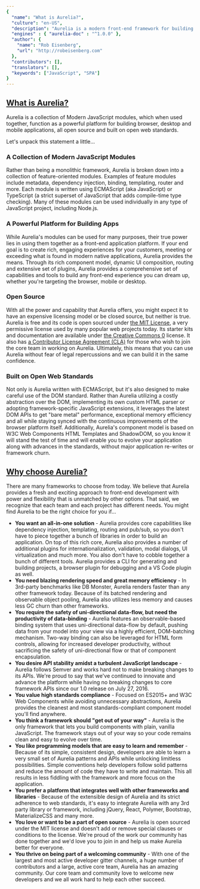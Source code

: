 ```yaml
---
{
  "name": "What is Aurelia?",
  "culture": "en-US",
  "description": "Aurelia is a modern front-end framework for building browser, mobile and desktop applications.",
  "engines" : { "aurelia-doc" : "^1.0.0" },
  "author": {
  	"name": "Rob Eisenberg",
  	"url": "http://robeisenberg.com"
  },
  "contributors": [],
  "translators": [],
  "keywords": ["JavaScript", "SPA"]
}
---
```

## [What is Aurelia?](aurelia-doc://section/1/version/1.0.0)

Aurelia is a collection of Modern JavaScript modules, which when used together, function as a powerful platform for building browser, desktop and mobile applications, all open source and built on open web standards.

Let's unpack this statement a little...

### A Collection of Modern JavaScript Modules

Rather than being a monolithic framework, Aurelia is broken down into a collection of feature-oriented modules. Examples of feature modules include metadata, dependency injection, binding, templating, router and more. Each module is written using ECMAScript (aka JavaScript) or TypeScript (a strict superset of JavaScript that adds compile-time type checking). Many of these modules can be used individually in any type of JavaScript project, including Node.js.

### A Powerful Platform for Building Apps

While Aurelia's modules can be used for many purposes, their true power lies in using them together as a front-end application platform. If your end goal is to create rich, engaging experiences for your customers, meeting or exceeding what is found in modern native applications, Aurelia provides the means. Through its rich component model, dynamic UI composition, routing and extensive set of plugins, Aurelia provides a comprehensive set of capabilities and tools to build any front-end experience you can dream up, whether you're targeting the browser, mobile or desktop.

### Open Source

With all the power and capability that Aurelia offers, you might expect it to have an expensive licensing model or be closed source, but neither is true. Aurelia is free and its code is open sourced under [the MIT License](http://opensource.org/licenses/MIT), a very permissive license used by many popular web projects today. Its starter kits and documentation are available under [the Creative Commons 0](http://creativecommons.org/publicdomain/zero/1.0/legalcode) license. It also has [a Contributor License Agreement (CLA)](https://github.com/durandalproject/about/blob/master/CLA.md) for those who wish to join the core team in working on Aurelia. Ultimately, this means that you can use Aurelia without fear of legal repercussions and we can build it in the same confidence.

### Built on Open Web Standards

Not only is Aurelia written with ECMAScript, but it's also designed to make careful use of the DOM standard. Rather than Aurelia utilizing a costly abstraction over the DOM, implementing its own custom HTML parser or adopting framework-specific JavaScript extensions, it leverages the latest DOM APIs to get "bare metal" performance, exceptional memory efficiency and all while staying synced with the continuous improvements of the browser platform itself. Additionally, Aurelia's component model is based on W3C Web Components HTML Templates and ShadowDOM, so you know it will stand the test of time and will enable you to evolve your application along with advances in the standards, without major application re-writes or framework churn.

## [Why choose Aurelia?](aurelia-doc://section/2/version/1.0.0)

There are many frameworks to choose from today. We believe that Aurelia provides a fresh and exciting approach to front-end development with power and flexibility that is unmatched by other options. That said, we recognize that each team and each project has different needs. You might find Aurelia to be the right choice for you if...

* **You want an all-in-one solution** - Aurelia provides core capabilities like dependency injection, templating, routing and pub/sub, so you don't have to piece together a bunch of libraries in order to build an application. On top of this rich core, Aurelia also provides a number of additional plugins for internationalization, validation, modal dialogs, UI virtualization and much more. You also don't have to cobble together a bunch of different tools. Aurelia provides a CLI for generating and building projects, a browser plugin for debugging and a VS Code plugin as well.
* **You need blazing rendering speed and great memory efficiency** - In 3rd-party benchmarks like DB Monster, Aurelia renders faster than any other framework today. Because of its batched rendering and observable object pooling, Aurelia also utilizes less memory and causes less GC churn than other frameworks.
* **You require the safety of uni-directional data-flow, but need the productivity of data-binding** - Aurelia features an observable-based binding system that uses uni-directional data-flow by default, pushing data from your model into your view via a highly efficient, DOM-batching mechanism. Two-way binding can also be leveraged for HTML form controls, allowing for increased developer productivity, without sacrificing the safety of uni-directional flow or that of component encapsulation.
* **You desire API stability amidst a turbulent JavaScript landscape** - Aurelia follows Semver and works hard not to make breaking changes to its APIs. We're proud to say that we've continued to innovate and advance the platform while having no breaking changes to core framework APIs since our 1.0 release on July 27, 2016.
* **You value high standards compliance** - Focused on ES2015+ and W3C Web Components while avoiding unnecessary abstractions, Aurelia provides the cleanest and most standards-compliant component model you'll find anywhere.
* **You think a framework should "get out of your way"** - Aurelia is the only framework that lets you build components with plain, vanilla JavaScript. The framework stays out of your way so your code remains clean and easy to evolve over time.
* **You like programming models that are easy to learn and remember** - Because of its simple, consistent design, developers are able to learn a very small set of Aurelia patterns and APIs while unlocking limitless possibilities. Simple conventions help developers follow solid patterns and reduce the amount of code they have to write and maintain. This all results in less fiddling with the framework and more focus on the application.
* **You prefer a platform that integrates well with other frameworks and libraries** - Because of the extensible design of Aurelia and its strict adherence to web standards, it's easy to integrate Aurelia with any 3rd party library or framework, including jQuery, React, Polymer, Bootstrap, MaterializeCSS and many more.
* **You love or want to be a part of open source** - Aurelia is open sourced under the MIT license and doesn't add or remove special clauses or conditions to the license. We're proud of the work our community has done together and we'd love you to join in and help us make Aurelia better for everyone.
* **You thrive on being part of a welcoming community** - With one of the largest and most active developer gitter channels, a huge number of contributors and a large, active core team, Aurelia has an amazing community. Our core team and community love to welcome new developers and we all work hard to help each other succeed.
